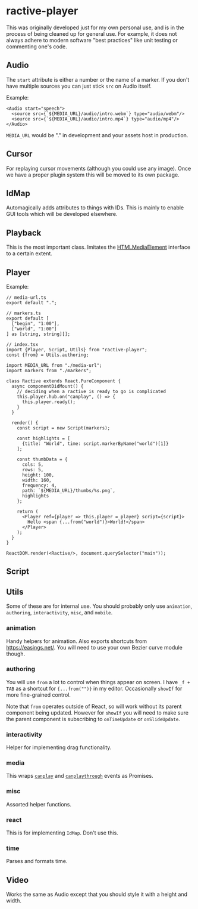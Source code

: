 # ractive-player

This was originally developed just for my own personal use, and is in the process of being cleaned up for general use. For example, it does not always adhere to modern software "best practices" like unit testing or commenting one's code.

## Audio

The `start` attribute is either a number or the name of a marker. If you don't have multiple sources you can just stick `src` on Audio itself.

Example:

```JSX
<Audio start="speech">
  <source src={`${MEDIA_URL}/audio/intro.webm`} type="audio/webm"/>
  <source src={`${MEDIA_URL}/audio/intro.mp4`} type="audio/mp4"/>
</Audio>
```

`MEDIA_URL` would be "." in development and your assets host in production.

## Cursor

For replaying cursor movements (although you could use any image). Once we have a proper plugin system this will be moved to its own package.

## IdMap

Automagically adds attributes to things with IDs. This is mainly to enable GUI tools which will be developed elsewhere.

## Playback

This is the most important class. Imitates the [HTMLMediaElement](https://developer.mozilla.org/en-US/docs/Web/API/HTMLMediaElement) interface to a certain extent.

## Player

Example:

```JSX
// media-url.ts
export default ".";

// markers.ts
export default [
  ["begin", "1:00"],
  ["world", "1:00"]
] as [string, string][];

// index.tsx
import {Player, Script, Utils} from "ractive-player";
const {from} = Utils.authoring;

import MEDIA_URL from "./media-url";
import markers from "./markers";

class Ractive extends React.PureComponent {
  async componentDidMount() {
    // deciding when a ractive is ready to go is complicated
    this.player.hub.on("canplay", () => {
      this.player.ready();
    }
  }

  render() {
    const script = new Script(markers);

    const highlights = [
      {title: "World", time: script.markerByName("world")[1]}
    ];

    const thumbData = {
      cols: 5,
      rows: 5,
      height: 100,
      width: 160,
      frequency: 4,
      path: `${MEDIA_URL}/thumbs/%s.png`,
      highlights
    };
  
    return (
      <Player ref={player => this.player = player} script={script}>
        Hello <span {...from("world")}>World!</span>
      </Player>
    );
  }
}

ReactDOM.render(<Ractive/>, document.querySelector("main"));
```

## Script

## Utils

Some of these are for internal use. You should probably only use `animation`, `authoring`, `interactivity`, `misc`, and `mobile`.

### animation

Handy helpers for animation. Also exports shortcuts from https://easings.net/. You will need to use your own Bezier curve module though.

### authoring

You will use `from` a lot to control when things appear on screen. I have `_f + TAB` as a shortcut for `{...from("")}` in my editor. Occasionally `showIf` for more fine-grained control.

Note that `from` operates outside of React, so will work without its parent component being updated. However for `showIf` you will need to make sure the parent component is subscribing to `onTimeUpdate` or `onSlideUpdate`.

### interactivity

Helper for implementing drag functionality.

### media

This wraps [`canplay`]() and [`canplaythrough`]() events as Promises.

### misc

Assorted helper functions.

### react

This is for implementing `IdMap`. Don't use this.

### time

Parses and formats time.

## Video

Works the same as Audio except that you should style it with a height and width.

